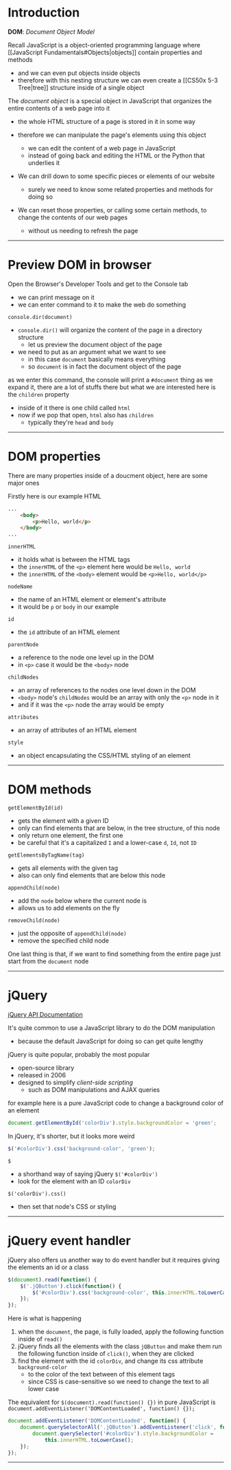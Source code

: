 # Introduction
**DOM**: *Document Object Model*

Recall JavaScript is a object-oriented programming language
where [[JavaScript Fundamentals#Objects|objects]] contain properties and methods
* and we can even put objects inside objects
* therefore with this nesting structure we can even create a [[CS50x 5-3 Tree|tree]] structure inside of a single object

The *document object* is a special object in JavaScript
that organizes the entire contents of a web page into it
* the whole HTML structure of a page is stored in it in some way
* therefore we can manipulate the page's elements using this object
	* we can edit the content of a web page in JavaScript
	* instead of going back and editing the HTML or the Python that underlies it

* We can drill down to some specific pieces or elements of our website
	* surely we need to know some related properties and methods for doing so
* We can reset those properties, or calling some certain methods, to change the contents of our web pages
	* without us needing to refresh the page
___

# Preview DOM in browser

Open the Browser's Developer Tools and get to the Console tab
* we can print message on it
* we can enter command to it to make the web do something

`console.dir(document)`
* `console.dir()` will organize the content of the page in a directory structure
	* let us preview the document object of the page
* we need to put as an argument what we want to see
	* in this case `document` basically means everything
	* so `document` is in fact the document object of the page

as we enter this command, the console will print a `#document` thing
as we expand it, there are a lot of stuffs there
but what we are interested here is the `children` property
* inside of it there is one child called `html`
* now if we pop that open, `html` also has `children`
	* typically they're `head` and `body`
___

# DOM properties
There are many properties inside of a doucment object, here are some major ones

Firstly here is our example HTML
```html
...
	<body>
		<p>Hello, world</p>
	</body>
...
```

`innerHTML`
* it holds what is between the HTML tags
* the `innerHTML` of the `<p>` element here would be `Hello, world`
* the `innerHTML` of the `<body>` element would be `<p>Hello, world</p>`

`nodeName`
* the name of an HTML element or element's attribute
* it would be `p` or `body` in our example

`id`
* the `id` attribute of an HTML element

`parentNode`
* a reference to the node one level up in the DOM
* in `<p>` case it would be the `<body>` node

`childNodes`
* an array of references to the nodes one level down in the DOM
* `<body>` node's `childNodes` would be an array with only the `<p>` node in it
* and if it was the `<p>` node the array would be empty

`attributes`
* an array of attributes of an HTML element

`style`
* an object encapsulating the CSS/HTML styling of an element
___

# DOM methods

`getElementById(id)`
* gets the element with a given ID
* only can find elements that are below, in the tree structure, of this node
* only return one element, the first one
* be careful that it's a capitalized `I` and a lower-case `d`, `Id`, not `ID`

`getElementsByTagName(tag)`
* gets all elements with the given tag
* also can only find elements that are below this node

`appendChild(node)`
* add the `node` below where the current node is
* allows us to add elements on the fly

`removeChild(node)`
* just the opposite of `appendChild(node)`
* remove the specified child node

One last thing is that, if we want to find something from the entire page
just start from the `document` node
___

# jQuery
[jQuery API Documentation](https://api.jquery.com/)

It's quite common to use a JavaScript library to do the DOM manipulation
* because the default JavaScript for doing so can get quite lengthy

jQuery is quite popular, probably the most popular
* open-source library
* released in 2006
* designed to simplify *client-side scripting*
	* such as DOM manipulations and AJAX queries

for example here is a pure JavaScript code to change a background color of an element
```js
document.getElementById('colorDiv').style.backgroundColor = 'green';
```

In jQuery, it's shorter, but it looks more weird
```js
$('#colorDiv').css('background-color', 'green');
```

`$`
* a shorthand way of saying jQuery
`$('#colorDiv')`
* look for the element with an ID `colorDiv`

`$('colorDiv').css()`
* then set that node's CSS or styling
___

# jQuery event handler

jQuery also offers us another way to do event handler
but it requires giving the elements an id or a class

```js
$(document).read(function() {
	$('.jQButton').click(function() {
		$('#colorDiv').css('background-color', this.innerHTML.toLowerCase());
	});
});
```

Here is what is happening
1. when the `document`, the page, is fully loaded, apply the following function inside of `read()`
2. jQuery finds all the elements with the class `jQButton` and make them run the following function inside of `click()`, when they are clicked
3. find the element with the id `colorDiv`, and change its css attribute `background-color`
	* to the color of the text between of this element tags
	* since CSS is case-sensitive so we need to change the text to all lower case

The equivalent for `$(document).read(function() {})` in pure JavaScript is `document.addEventListener('DOMContentLoaded', function() {});`
```js
document.addEventListener('DOMContentLoaded', function() {
	document.querySelectorAll('.jQButton').addEventListener('click', function() {
		document.querySelector('#colorDiv').style.backgroundColor = 
			this.innerHTML.toLowerCase();
	});
});
```
___
